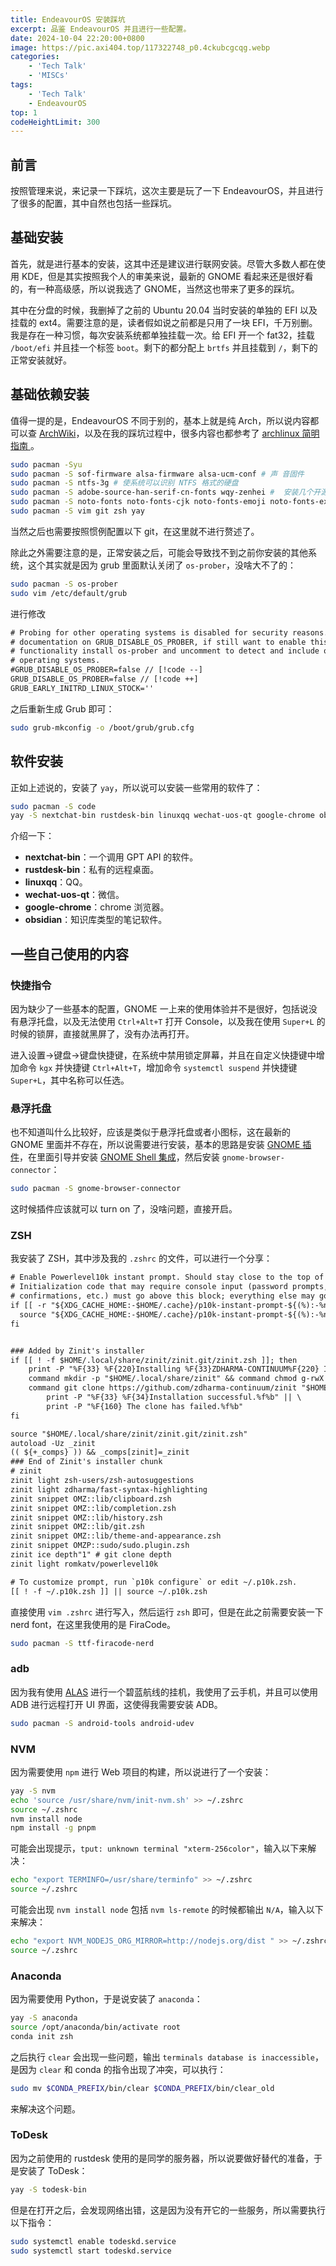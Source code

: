 ```yaml
---
title: EndeavourOS 安装踩坑
excerpt: 品鉴 EndeavourOS 并且进行一些配置。
date: 2024-10-04 22:20:00+0800
image: https://pic.axi404.top/117322748_p0.4ckubcgcqg.webp
categories:
    - 'Tech Talk'
    - 'MISCs'
tags:
    - 'Tech Talk'
    - EndeavourOS
top: 1
codeHeightLimit: 300
---
```


## 前言

按照管理来说，来记录一下踩坑，这次主要是玩了一下 EndeavourOS，并且进行了很多的配置，其中自然也包括一些踩坑。

## 基础安装

首先，就是进行基本的安装，这其中还是建议进行联网安装。尽管大多数人都在使用 KDE，但是其实按照我个人的审美来说，最新的 GNOME 看起来还是很好看的，有一种高级感，所以说我选了 GNOME，当然这也带来了更多的踩坑。

其中在分盘的时候，我删掉了之前的 Ubuntu 20.04 当时安装的单独的 EFI 以及挂载的 ext4。需要注意的是，读者假如说之前都是只用了一块 EFI，千万别删。我是存在一种习惯，每次安装系统都单独挂载一次。给 EFI 开一个 fat32，挂载 `/boot/efi` 并且挂一个标签 `boot`。剩下的都分配上 `brtfs` 并且挂载到 `/`，剩下的正常安装就好。

## 基础依赖安装

值得一提的是，EndeavourOS 不同于别的，基本上就是纯 Arch，所以说内容都可以查 [ArchWiki](https://wiki.archlinux.org/title/Main_page)，以及在我的踩坑过程中，很多内容也都参考了 [archlinux 简明指南
](https://arch.icekylin.online/)。

```bash
sudo pacman -Syu
sudo pacman -S sof-firmware alsa-firmware alsa-ucm-conf # 声 音固件
sudo pacman -S ntfs-3g # 使系统可以识别 NTFS 格式的硬盘
sudo pacman -S adobe-source-han-serif-cn-fonts wqy-zenhei #  安装几个开源中文字体。一般装上文泉驿就能解决大多 wine 应用中文方块的问题
sudo pacman -S noto-fonts noto-fonts-cjk noto-fonts-emoji noto-fonts-extra # 安装谷歌开源字体及表情
sudo pacman -S vim git zsh yay
```

当然之后也需要按照惯例配置以下 git，在这里就不进行赘述了。

除此之外需要注意的是，正常安装之后，可能会导致找不到之前你安装的其他系统，这个其实就是因为 grub 里面默认关闭了 `os-prober`，没啥大不了的：

```bash
sudo pacman -S os-prober
sudo vim /etc/default/grub
```

进行修改

```txt
# Probing for other operating systems is disabled for security reasons. Read
# documentation on GRUB_DISABLE_OS_PROBER, if still want to enable this
# functionality install os-prober and uncomment to detect and include other
# operating systems.
#GRUB_DISABLE_OS_PROBER=false // [!code --]
GRUB_DISABLE_OS_PROBER=false // [!code ++]
GRUB_EARLY_INITRD_LINUX_STOCK=''
```

之后重新生成 Grub 即可：

```bash
sudo grub-mkconfig -o /boot/grub/grub.cfg
```

## 软件安装

正如上述说的，安装了 `yay`，所以说可以安装一些常用的软件了：

```bash
sudo pacman -S code
yay -S nextchat-bin rustdesk-bin linuxqq wechat-uos-qt google-chrome obsidian
```

介绍一下：

- **nextchat-bin**：一个调用 GPT API 的软件。
- **rustdesk-bin**：私有的远程桌面。
- **linuxqq**：QQ。 
- **wechat-uos-qt**：微信。
- **google-chrome**：chrome 浏览器。
- **obsidian**：知识库类型的笔记软件。

## 一些自己使用的内容

### 快捷指令

因为缺少了一些基本的配置，GNOME 一上来的使用体验并不是很好，包括说没有悬浮托盘，以及无法使用 `Ctrl+Alt+T` 打开 Console，以及我在使用 `Super+L` 的时候的锁屏，直接就黑屏了，没有办法再打开。

进入设置->键盘->键盘快捷键，在系统中禁用锁定屏幕，并且在自定义快捷键中增加命令 `kgx` 并快捷键 `Ctrl+Alt+T`，增加命令 `systemctl suspend` 并快捷键 `Super+L`，其中名称可以任选。

### 悬浮托盘

也不知道叫什么比较好，应该是类似于悬浮托盘或者小图标，这在最新的 GNOME 里面并不存在，所以说需要进行安装，基本的思路是安装 [GNOME 插件](https://extensions.gnome.org/extension/615/appindicator-support/)，在里面引导并安装 [GNOME Shell 集成](https://chromewebstore.google.com/detail/gnome-shell-%E9%9B%86%E6%88%90/gphhapmejobijbbhgpjhcjognlahblep)，然后安装 `gnome-browser-connector`：

```bash
sudo pacman -S gnome-browser-connector
```

这时候插件应该就可以 turn on 了，没啥问题，直接开启。

### ZSH

我安装了 ZSH，其中涉及我的 `.zshrc` 的文件，可以进行一个分享：

```txt
# Enable Powerlevel10k instant prompt. Should stay close to the top of ~/.zshrc.
# Initialization code that may require console input (password prompts, [y/n]
# confirmations, etc.) must go above this block; everything else may go below.
if [[ -r "${XDG_CACHE_HOME:-$HOME/.cache}/p10k-instant-prompt-${(%):-%n}.zsh" ]]; then
  source "${XDG_CACHE_HOME:-$HOME/.cache}/p10k-instant-prompt-${(%):-%n}.zsh"
fi


### Added by Zinit's installer
if [[ ! -f $HOME/.local/share/zinit/zinit.git/zinit.zsh ]]; then
    print -P "%F{33} %F{220}Installing %F{33}ZDHARMA-CONTINUUM%F{220} Initiative Plugin Manager (%F{33}zdharma-continuum/zinit%F{220})Ã¢Â�Â¦%f"
    command mkdir -p "$HOME/.local/share/zinit" && command chmod g-rwX "$HOME/.local/share/zinit"
    command git clone https://github.com/zdharma-continuum/zinit "$HOME/.local/share/zinit/zinit.git" && \
        print -P "%F{33} %F{34}Installation successful.%f%b" || \
        print -P "%F{160} The clone has failed.%f%b"
fi

source "$HOME/.local/share/zinit/zinit.git/zinit.zsh"
autoload -Uz _zinit
(( ${+_comps} )) && _comps[zinit]=_zinit
### End of Zinit's installer chunk
# zinit
zinit light zsh-users/zsh-autosuggestions
zinit light zdharma/fast-syntax-highlighting
zinit snippet OMZ::lib/clipboard.zsh
zinit snippet OMZ::lib/completion.zsh
zinit snippet OMZ::lib/history.zsh
zinit snippet OMZ::lib/git.zsh
zinit snippet OMZ::lib/theme-and-appearance.zsh
zinit snippet OMZP::sudo/sudo.plugin.zsh
zinit ice depth"1" # git clone depth
zinit light romkatv/powerlevel10k

# To customize prompt, run `p10k configure` or edit ~/.p10k.zsh.
[[ ! -f ~/.p10k.zsh ]] || source ~/.p10k.zsh
```

直接使用 `vim .zshrc` 进行写入，然后运行 `zsh` 即可，但是在此之前需要安装一下 nerd font，在这里我使用的是 FiraCode。

```bash
sudo pacman -S ttf-firacode-nerd
```

### adb

因为我有使用 [ALAS](https://alas.azurlane.cloud/) 进行一个碧蓝航线的挂机，我使用了云手机，并且可以使用 ADB 进行远程打开 UI 界面，这使得我需要安装 ADB。

```bash
sudo pacman -S android-tools android-udev
```

### NVM

因为需要使用 `npm` 进行 Web 项目的构建，所以说进行了一个安装：

```bash
yay -S nvm
echo 'source /usr/share/nvm/init-nvm.sh' >> ~/.zshrc
source ~/.zshrc 
nvm install node
npm install -g pnpm
```

可能会出现提示，`tput: unknown terminal "xterm-256color"`，输入以下来解决：

```bash
echo "export TERMINFO=/usr/share/terminfo" >> ~/.zshrc
source ~/.zshrc
```

可能会出现 `nvm install node` 包括 `nvm ls-remote` 的时候都输出 `N/A`，输入以下来解决：

```bash
echo "export NVM_NODEJS_ORG_MIRROR=http://nodejs.org/dist " >> ~/.zshrc
source ~/.zshrc
```

### Anaconda

因为需要使用 Python，于是说安装了 `anaconda`：

```bash
yay -S anaconda
source /opt/anaconda/bin/activate root
conda init zsh
```

之后执行 `clear` 会出现一些问题，输出 `terminals database is inaccessible`，是因为 `clear` 和 conda 的指令出现了冲突，可以执行：

```bash
sudo mv $CONDA_PREFIX/bin/clear $CONDA_PREFIX/bin/clear_old
```

来解决这个问题。

### ToDesk

因为之前使用的 rustdesk 使用的是同学的服务器，所以说要做好替代的准备，于是安装了 ToDesk：

```bash
yay -S todesk-bin
```

但是在打开之后，会发现网络出错，这是因为没有开它的一些服务，所以需要执行以下指令：

```bash
sudo systemctl enable todeskd.service
sudo systemctl start todeskd.service
```